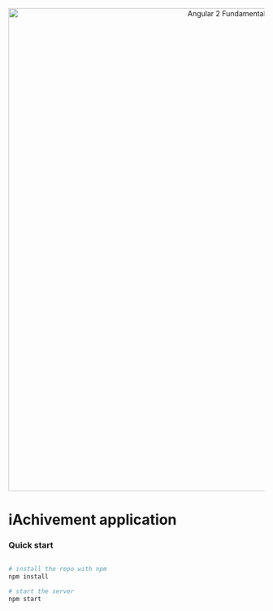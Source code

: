 <p align="center">
  <a href="https://github.com/lubkoKuzenko/Achivement" target="_blank">
    <img width="850" height="950" alt="Angular 2 Fundamentals" src="https://image.prntscr.com/image/Q_IWQayaTACvmvJWu7cjkA.png">
  </a>
</p>

# iAchivement application

### Quick start

```bash

# install the repo with npm
npm install

# start the server
npm start
```
